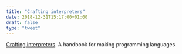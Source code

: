 ```yaml
---
title: "Crafting interpreters"
date: 2018-12-31T15:17:00+01:00
draft: false
type: "tweet"
---
```


[Crafting interpreters](http://www.craftinginterpreters.com). A handbook for making programming languages.
